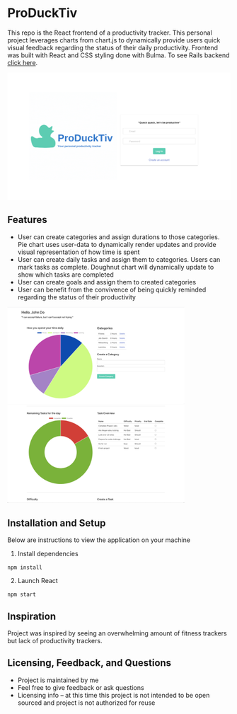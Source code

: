 # ProDuckTiv

This repo is the React frontend of a productivity tracker. This personal project leverages charts from chart.js to dynamically provide users quick visual feedback regarding the status of their daily productivity. Frontend was built with React and CSS styling done with Bulma. To see Rails backend [click here](https://github.com/phsueh/producktive-backend).

![home-page](/public/home-page.png)

## Features
* User can create categories and assign durations to those categories. Pie chart uses user-data to dynamically render updates and provide visual representation of how time is spent
* User can create daily tasks and assign them to categories. Users can mark tasks as complete. Doughnut chart will dynamically update to show which tasks are completed
* User can create goals and assign them to created categories
* User can benefit from the convivence of being quickly reminded regarding the status of their productivity

<p float="left">
  <img src="public/category-section.png" width="400" /> 
  <img src="public/task-section.png" width="400" />
</p>

## Installation and Setup
Below are instructions to view the application on your machine

1. Install dependencies 
```
npm install
```
2. Launch React
```
npm start
```

## Inspiration
Project was inspired by seeing an overwhelming amount of fitness trackers but lack of productivity trackers.

## Licensing, Feedback, and Questions
* Project is maintained by me
* Feel free to give feedback or ask questions
* Licensing info – at this time this project is not intended to be open sourced and project is not authorized for reuse
